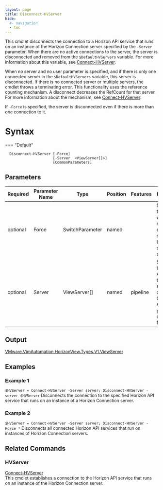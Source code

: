 ```yaml
---
layout: page
title: Disconnect-HVServer
hide:
  #- navigation
  - toc
---
```


This cmdlet disconnects the connection to a Horizon API service that runs on an instance of the Horizon Connection server specified by the `-Server` parameter. When there are no active connections to the server, the server is disconnected and removed from the `$DefaultHVServers` variable. For more information about this variable, see [Connect-HVServer](../connect-hvserver/index.md).

When no server and no user parameter is specified, and if there is only one connected server in the `$DefaultHVServers` variable, this server is disconnected. If there is no connected server or multiple servers, the cmdlet throws a terminating error. This functionality uses the reference counting mechanism. A disconnect decreases the RefCount for that server. For more information about the mechanism, see [Connect-HVServer](../connect-hvserver/index.md).

If `-Force` is specified, the server is disconnected even if there is more than one connection to it.

# Syntax

=== "Default"
  ```
    Disconnect-HVServer [-Force]
                        [-Server  <ViewServer[]>]
                        [CommonParameters]
  ```

## Parameters

| Required | Parameter Name | Type | Position | Features | Description |
| --- | --- | --- | --- | --- | --- |
| optional | Force | SwitchParameter | named |  | Specifies that you want to remove all existing connections to the specified servers. |
| optional | Server | ViewServer[] | named | pipeline | Specifies the Horizon API service that runs on an instance of a Horizon Connection server that you want to disconnect from. |

## Output

[VMware.VimAutomation.HorizonView.Types.V1.ViewServer](../../../../../horizon-apis/horizon-server/index.md#API-Reference)

## Examples
### Example 1
`$HVServer = Connect-HVServer -Server server; Disconnect-HVServer -server $HVServer`
Disconnects the connection to the specified Horizon API service that runs on an instance of a Horizon Connection server.

### Example 2
`$HVServer = Connect-HVServer -Server server; Disconnect-HVServer -Force *`
Disconnects all connected Horizon API services that run on instances of Horizon Connection servers.

## Related Commands
### HVServer
[Connect-HVServer](../connect-hvserver/index.md)  
This cmdlet establishes a connection to the Horizon API service that runs on an instance of the Horizon Connection server.